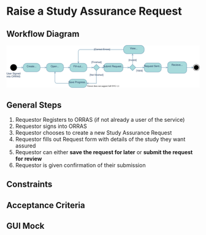  # Raise a Study Assurance Request

 ## Workflow Diagram
 ![Raise a Study Assurance Request Workflow](./diagrams/raiseStudyAssuranceRequest.drawio.svg)

 ## General Steps
 1. Requestor Registers to ORRAS (if not already a user of the service)
 2. Requestor signs into ORRAS
 3. Requestor chooses to create a new Study Assurance Request
 4. Requestor fills out Request form with details of the study they want assured
 5. Requestor can either **save the request for later** or **submit the request for review**
 6. Requestor is given confirmation of their submission

## Constraints

## Acceptance Criteria

## GUI Mock

